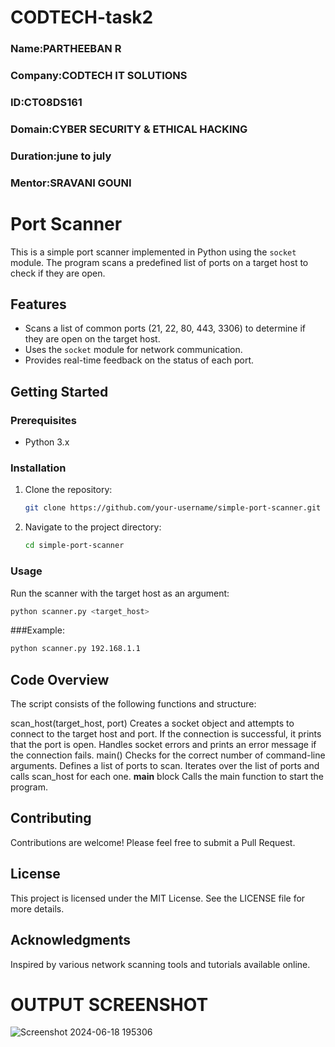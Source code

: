# CODTECH-task2

### Name:PARTHEEBAN R

### Company:CODTECH IT SOLUTIONS

### ID:CTO8DS161

### Domain:CYBER SECURITY & ETHICAL HACKING

### Duration:june to july

### Mentor:SRAVANI GOUNI

# Port Scanner

This is a simple port scanner implemented in Python using the `socket` module. The program scans a predefined list of ports on a target host to check if they are open.

## Features

- Scans a list of common ports (21, 22, 80, 443, 3306) to determine if they are open on the target host.
- Uses the `socket` module for network communication.
- Provides real-time feedback on the status of each port.

## Getting Started

### Prerequisites

- Python 3.x

### Installation

1. Clone the repository:
    ```bash
    git clone https://github.com/your-username/simple-port-scanner.git
    ```
2. Navigate to the project directory:
    ```bash
    cd simple-port-scanner
    ```

### Usage

Run the scanner with the target host as an argument:

```bash
python scanner.py <target_host>
```

###Example:
  ```bash
 python scanner.py 192.168.1.1
  ```
## Code Overview

The script consists of the following functions and structure:

scan_host(target_host, port)
  Creates a socket object and attempts to connect to the target host and port.
  If the connection is successful, it prints that the port is open.
  Handles socket errors and prints an error message if the connection fails.
main()
 Checks for the correct number of command-line arguments.
 Defines a list of ports to scan.
 Iterates over the list of ports and calls scan_host for each one.
 __main__ block
 Calls the main function to start the program.


## Contributing

Contributions are welcome! Please feel free to submit a Pull Request.

## License

This project is licensed under the MIT License. See the LICENSE file for more details.

## Acknowledgments

Inspired by various network scanning tools and tutorials available online.

# OUTPUT SCREENSHOT

![Screenshot 2024-06-18 195306](https://github.com/Partheeban37/CODTECH-task2/assets/144414138/9c64c2ba-3515-449e-a191-cc11357bd1e9)
